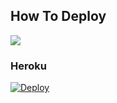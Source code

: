 

## How To Deploy

<a href="https://youtu.be/oc847WvOUaI"><img src="https://img.shields.io/badge/Watch%20Tutorial%20On%20YouTube-red.svg?logo=Youtube"></a>                     


### Heroku

[![Deploy](https://www.herokucdn.com/deploy/button.svg)](https://heroku.com/deploy?template=https://github.com/RAJPUT681830/Body)
